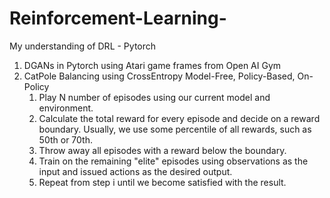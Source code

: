 # Reinforcement-Learning-
My understanding of DRL - Pytorch
1. DGANs in Pytorch using Atari game frames from Open AI Gym
2. CatPole Balancing using CrossEntropy Model-Free, Policy-Based, On-Policy
   1. Play N number of episodes using our current model and environment.
   2. Calculate the total reward for every episode and decide on a reward boundary. Usually, we use some percentile of all rewards, such as 50th or 70th.
   3. Throw away all episodes with a reward below the boundary.
   4. Train on the remaining "elite" episodes using observations as the input and
      issued actions as the desired output.
   5. Repeat from step i until we become satisfied with the result.   
